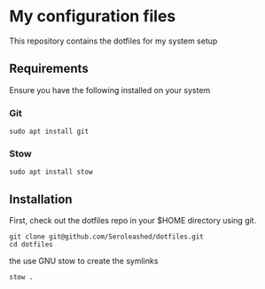 # My configuration files
This repository contains the dotfiles for my system setup

## Requirements

Ensure you have the following installed on your system

### Git
```
sudo apt install git
```

### Stow
```
sudo apt install stow
```

## Installation
 First, check out the dotfiles repo in your $HOME directory using git.

```
git clone git@github.com/Seroleashed/dotfiles.git
cd dotfiles
```

the use GNU stow to create the symlinks

```
stow .
```



